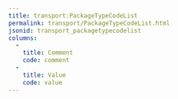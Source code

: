 ```yaml
---
title: transport:PackageTypeCodeList
permalink: transport/PackageTypeCodeList.html
jsonid: transport_packagetypecodelist
columns:
  - 
    title: Comment
    code: comment
  - 
    title: Value
    code: value
---
```

